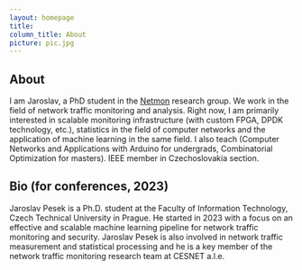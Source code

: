```yaml
---
layout: homepage
title: 
column_title: About
picture: pic.jpg
---
```


## About

I am Jaroslav, a PhD student in the [Netmon](https://netmon.fit.cvut.cz) research group. We work in the field of network traffic monitoring and analysis. Right now, I am primarily interested in scalable monitoring infrastructure (with custom FPGA, DPDK technology, etc.), statistics in the field of computer networks and the application of machine learning in the same field. I also teach (Computer Networks and Applications with Arduino for undergrads, Combinatorial Optimization for masters). IEEE member in Czechoslovakia section. 

## Bio (for conferences, 2023)
Jaroslav Pesek is a Ph.D. student at the Faculty of Information Technology, Czech Technical University in Prague. He started in 2023 with a focus on an effective and scalable machine learning pipeline for network traffic monitoring and security. Jaroslav Pesek is also involved in network traffic measurement and statistical processing and he is a key member of the network traffic monitoring research team at CESNET a.l.e.
